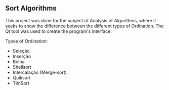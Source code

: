## Sort Algorithms 

This project was done for the subject of Analysis of Algorithms, where it seeks to show the difference between the different types of Ordination. The Qt tool was used to create the program's interface.

Types of Ordination: <br/>
- Seleção <br/>
- Inserção <br/>
- Bolha <br/>
- Shellsort <br/>
- Intercalação (Merge-sort) <br/>
- Quiksort <br/>
- TimSort
